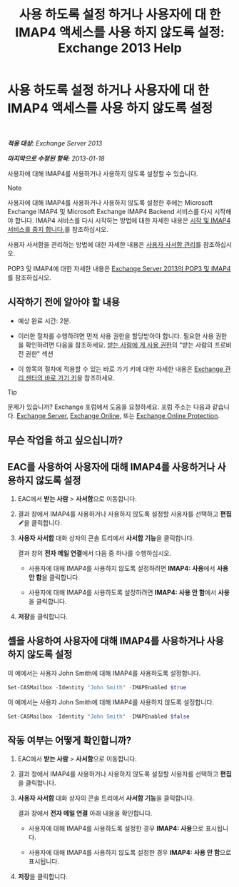 ﻿---
title: '사용 하도록 설정 하거나 사용자에 대 한 IMAP4 액세스를 사용 하지 않도록 설정: Exchange 2013 Help'
TOCTitle: 사용 하도록 설정 하거나 사용자에 대 한 IMAP4 액세스를 사용 하지 않도록 설정
ms:assetid: a685fae4-b6f1-42fe-8bdc-5f99f9617799
ms:mtpsurl: https://technet.microsoft.com/ko-kr/library/Bb676481(v=EXCHG.150)
ms:contentKeyID: 50483888
ms.date: 05/22/2018
mtps_version: v=EXCHG.150
ms.translationtype: MT
---

# 사용 하도록 설정 하거나 사용자에 대 한 IMAP4 액세스를 사용 하지 않도록 설정

 

_**적용 대상:** Exchange Server 2013_

_**마지막으로 수정된 항목:** 2013-01-18_

사용자에 대해 IMAP4를 사용하거나 사용하지 않도록 설정할 수 있습니다.


> [!NOTE]
> 사용자에 대해 IMAP4를 사용하거나 사용하지 않도록 설정한 후에는 Microsoft Exchange IMAP4 및 Microsoft Exchange IMAP4 Backend 서비스를 다시 시작해야 합니다. IMAP4 서비스를 다시 시작하는 방법에 대한 자세한 내용은 <A href="start-and-stop-the-imap4-services-exchange-2013-help.md">시작 및 IMAP4 서비스를 중지 합니다.</A>를 참조하십시오.



사용자 사서함을 관리하는 방법에 대한 자세한 내용은 [사용자 사서함 관리](https://docs.microsoft.com/ko-kr/exchange/recipients-in-exchange-online/manage-user-mailboxes/manage-user-mailboxes)를 참조하십시오.

POP3 및 IMAP4에 대한 자세한 내용은 [Exchange Server 2013의 POP3 및 IMAP4](pop3-and-imap4-in-exchange-server-2013-exchange-2013-help.md)를 참조하십시오.

## 시작하기 전에 알아야 할 내용

  - 예상 완료 시간: 2분.

  - 이러한 절차를 수행하려면 먼저 사용 권한을 할당받아야 합니다. 필요한 사용 권한을 확인하려면 다음을 참조하세요. [받는 사람에 게 사용 권한](recipients-permissions-exchange-2013-help.md)의 "받는 사람의 프로비전 권한" 섹션

  - 이 항목의 절차에 적용할 수 있는 바로 가기 키에 대한 자세한 내용은 [Exchange 관리 센터의 바로 가기 키](keyboard-shortcuts-in-the-exchange-admin-center-exchange-online-protection-help.md)을 참조하세요.


> [!TIP]
> 문제가 있습니까? Exchange 포럼에서 도움을 요청하세요. 포럼 주소는 다음과 같습니다. <A href="https://go.microsoft.com/fwlink/p/?linkid=60612">Exchange Server</A>, <A href="https://go.microsoft.com/fwlink/p/?linkid=267542">Exchange Online</A>, 또는 <A href="https://go.microsoft.com/fwlink/p/?linkid=285351">Exchange Online Protection</A>.



## 무슨 작업을 하고 싶으십니까?

## EAC를 사용하여 사용자에 대해 IMAP4를 사용하거나 사용하지 않도록 설정

1.  EAC에서 **받는 사람** \> **사서함**으로 이동합니다.

2.  결과 창에서 IMAP4를 사용하거나 사용하지 않도록 설정할 사용자를 선택하고 **편집**![편집 아이콘](images/JJ218640.6f53ccb2-1f13-4c02-bea0-30690e6ea71d(EXCHG.150).gif "편집 아이콘")을 클릭합니다.

3.  **사용자 사서함** 대화 상자의 콘솔 트리에서 **사서함 기능**을 클릭합니다.
    
    결과 창의 **전자 메일 연결**에서 다음 중 하나를 수행하십시오.
    
      - 사용자에 대해 IMAP4를 사용하지 않도록 설정하려면 **IMAP4: 사용**에서 **사용 안 함**을 클릭합니다.
    
      - 사용자에 대해 IMAP4를 사용하도록 설정하려면 **IMAP4: 사용 안 함**에서 **사용**을 클릭합니다.

4.  **저장**을 클릭합니다.

## 셸을 사용하여 사용자에 대해 IMAP4를 사용하거나 사용하지 않도록 설정

이 예에서는 사용자 John Smith에 대해 IMAP4를 사용하도록 설정합니다.

```powershell
Set-CASMailbox -Identity "John Smith" -IMAPEnabled $true
```

이 예에서는 사용자 John Smith에 대해 IMAP4를 사용하지 않도록 설정합니다.

```powershell
Set-CASMailbox -Identity "John Smith" -IMAPEnabled $false
```

## 작동 여부는 어떻게 확인합니까?

1.  EAC에서 **받는 사람** \> **사서함**으로 이동합니다.

2.  결과 창에서 IMAP4를 사용하거나 사용하지 않도록 설정할 사용자를 선택하고 **편집**을 클릭합니다.

3.  **사용자 사서함** 대화 상자의 콘솔 트리에서 **사서함 기능**을 클릭합니다.
    
    결과 창에서 **전자 메일 연결** 아래 내용을 확인합니다.
    
      - 사용자에 대해 IMAP4를 사용하도록 설정한 경우 **IMAP4: 사용**으로 표시됩니다.
    
      - 사용자에 대해 IMAP4를 사용하지 않도록 설정한 경우 **IMAP4: 사용 안 함**으로 표시됩니다.

4.  **저장**을 클릭합니다.

